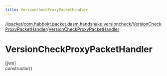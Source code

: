 ```yaml
---
title: VersionCheckProxyPacketHandler
---
```

//[packet](../../../index.html)/[com.habbokt.packet.dasm.handshake.versioncheck](../index.html)/[VersionCheckProxyPacketHandler](index.html)/[VersionCheckProxyPacketHandler](-version-check-proxy-packet-handler.html)



# VersionCheckProxyPacketHandler



[jvm]\
constructor()




